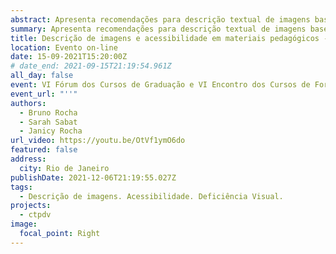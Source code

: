 ```yaml
---
abstract: Apresenta recomendações para descrição textual de imagens baseadas na experiência do projeto CTP-DV.
summary: Apresenta recomendações para descrição textual de imagens baseadas na experiência do projeto CTP-DV.
title: Descrição de imagens e acessibilidade em materiais pedagógicos - caminhos para a inclusão.
location: Evento on-line
date: 15-09-2021T15:20:00Z
# date_end: 2021-09-15T21:19:54.961Z
all_day: false
event: VI Fórum dos Cursos de Graduação e VI Encontro dos Cursos de Formação de Professores da UNIRIO
event_url: "''"
authors:
  - Bruno Rocha
  - Sarah Sabat
  - Janicy Rocha
url_video: https://youtu.be/OtVf1ymO6do
featured: false
address:
  city: Rio de Janeiro
publishDate: 2021-12-06T21:19:55.027Z
tags:
  - Descrição de imagens. Acessibilidade. Deficiência Visual.
projects:
  - ctpdv
image:
  focal_point: Right
---
```

